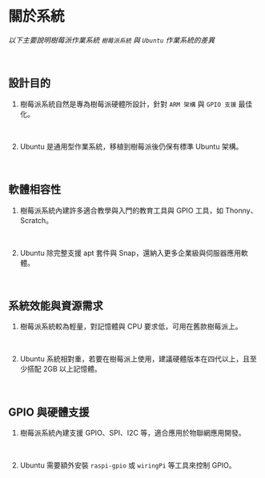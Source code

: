# 關於系統

_以下主要說明樹莓派作業系統  `樹莓派系統` 與 `Ubuntu` 作業系統的差異_

<br>

## 設計目的

1. 樹莓派系統自然是專為樹莓派硬體所設計，針對 `ARM 架構` 與 `GPIO 支援` 最佳化。

<br>

2. Ubuntu 是通用型作業系統，移植到樹莓派後仍保有標準 Ubuntu 架構。

<br>

## 軟體相容性

1. 樹莓派系統內建許多適合教學與入門的教育工具與 GPIO 工具，如 Thonny、Scratch。

<br>

2. Ubuntu 除完整支援 apt 套件與 Snap，還納入更多企業級與伺服器應用軟體。

<br>

## 系統效能與資源需求

1. 樹莓派系統較為輕量，對記憶體與 CPU 要求低，可用在舊款樹莓派上。

<br>

2. Ubuntu 系統相對重，若要在樹莓派上使用，建議硬體版本在四代以上，且至少搭配 2GB 以上記憶體。

<br>

## GPIO 與硬體支援

1. 樹莓派系統內建支援 GPIO、SPI、I2C 等，適合應用於物聯網應用開發。

<br>

2. Ubuntu 需要額外安裝 `raspi-gpio` 或 `wiringPi` 等工具來控制 GPIO。

<br>

